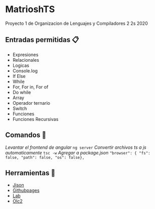 # MatrioshTS
Proyecto 1 de Organizacion de Lenguajes y Compiladores 2 2s 2020

## Entradas permitidas 📋
* Expresiones 
* Relacionales
* Logicas
* Console.log
* If Else
* While
* For, For in, For of
* Do while
* Array
* Operador ternario
* Switch 
* Funciones
* Funciones Recursivas

## Comandos 🔧
_Levantar el frontend de angular_
```ng server```
_Convertir archivos ts a js automaticamente_
```tsc -w```
_Agregar a package.json_
```"browser": { "fs": false, "path": false, "os": false},```
## Herramientas 🔧
* [Jison](https://zaa.ch/jison/)
* [Githubpages](https://medium.com/tech-insights/how-to-deploy-angular-apps-to-github-pages-gh-pages-896c4e10f9b4)
* [Lab](https://www.notion.so/Github-Pages-b7ee023c66654ad1961945fa0f51c4ef)
* [Olc2](https://www.notion.so/Organizaci-n-de-Lenguajes-y-Compiladores-2-c1e5ca91ddab45019020d26d6048bbc0)
